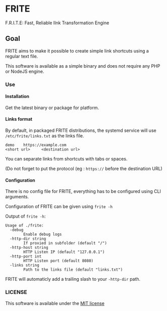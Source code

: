 # FRITE 

F.R.I.T.E: Fast, Reliable lInk Transformation Engine 

## Goal 

FRITE aims to make it possible to create simple link shortcuts using a regular text file. 

This software is available as a simple binary and does not require any PHP or NodeJS engine.

### Use

#### Installation 

Get the latest binary or package for platform. 

#### Links format 

By default, in packaged FRITE distributions, the systemd service will use ``/etc/frite/links.txt`` as the links file. 

```
demo    https://example.com
<short url>     <destination url>
``` 

You can separate links from shortcuts with tabs or spaces.

(Do not forget to put the protocol (eg : ``https://`` before the destination URL)

#### Configuration 

There is no config file for FRITE, everything has to be configured using CLI arguments.

Configuration of FRITE can be given using ``frite -h``

Output of ``frite -h``: 
```
Usage of ./frite:
  -debug
    	Enable debug logs
  -http-dir string
    	If proxied in subfolder (default "/")
  -http-host string
    	HTTP Listen IP (default "127.0.0.1")
  -http-port int
    	HTTP Listen port (default 8080)
  -links string
    	Path to the links file (default "links.txt")
```

FRITE will automaticly add a trailing slash to your ``-http-dir`` path. 

### LICENSE 

This software is available under the [MIT license](/LICENSE)
